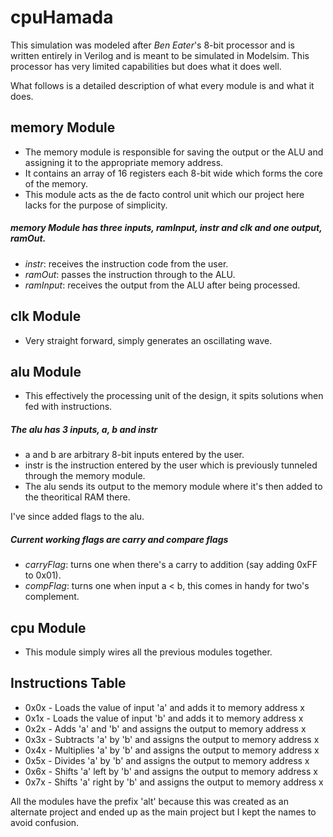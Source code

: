 # cpuHamada

This simulation was modeled after *Ben Eater*'s 8-bit processor and is written entirely in Verilog
and is meant to be simulated in Modelsim.
This processor has very limited capabilities but does what it does well.

What follows is a detailed description of what every module is and what it does.

## memory Module

* The memory module is responsible for saving the output or the ALU and assigning it
to the appropriate memory address.
* It contains an array of 16 registers each 8-bit wide which forms the core of the memory.
* This module acts as the de facto control unit which our project here lacks for the purpose
of simplicity.

##### memory Module has three inputs, ramInput, instr and clk and one output, ramOut.
* *instr*: receives the instruction code from the user.
* *ramOut*: passes the instruction through to the ALU.
* *ramInput*: receives the output from the ALU after being processed.

## clk Module

* Very straight forward, simply generates an oscillating wave.

## alu Module

* This effectively the processing unit of the design, it spits solutions when fed with instructions.

##### The alu has 3 inputs, a, b and instr
* a and b are arbitrary 8-bit inputs entered by the user.
* instr is the instruction entered by the user which is previously tunneled through the memory module.
* The alu sends its output to the memory module where it's then added to the theoritical RAM there.

I've since added flags to the alu.

##### Current working flags are carry and compare flags
* *carryFlag*: turns one when there's a carry to addition (say adding 0xFF to 0x01).
* *compFlag*: turns one when input a < b, this comes in handy for two's complement.

## cpu Module

* This module simply wires all the previous modules together.

## Instructions Table

* 0x0x - Loads the value of input 'a' and adds it to memory address x
* 0x1x - Loads the value of input 'b' and adds it to memory address x
* 0x2x - Adds 'a' and 'b' and assigns the output to memory address x
* 0x3x - Subtracts 'a' by 'b' and assigns the output to memory address x
* 0x4x - Multiplies 'a' by 'b' and assigns the output to memory address x
* 0x5x - Divides 'a' by 'b' and assigns the output to memory address x
* 0x6x - Shifts 'a' left by 'b' and assigns the output to memory address x
* 0x7x - Shifts 'a' right by 'b' and assigns the output to memory address x

All the modules have the prefix 'alt' because this was created as an alternate project
and ended up as the main project but I kept the names to avoid confusion.
